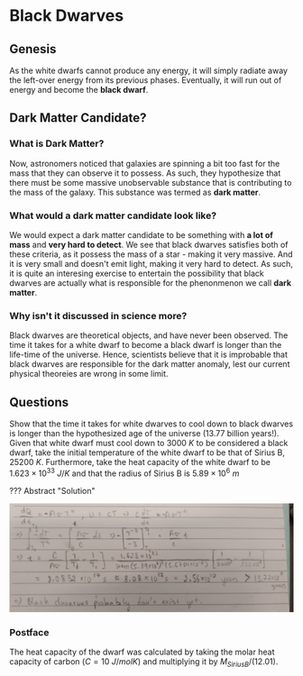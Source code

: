 # Black Dwarves

## Genesis
As the white dwarfs cannot produce any energy, it will simply radiate away the left-over energy from its previous phases. Eventually, it will run out of energy and become the **black dwarf**.

## Dark Matter Candidate?
### What is Dark Matter?
Now, astronomers noticed that galaxies are spinning a bit too fast for the mass that they can observe it to possess. As such, they hypothesize that there must be some massive unobservable substance that is contributing to the mass of the galaxy. This substance was termed as **dark matter**.

### What would a dark matter candidate look like?
We would expect a dark matter candidate to be something with **a lot of mass** and **very hard to detect**. We see that black dwarves satisfies both of these criteria, as it possess the mass of a star - making it very massive. And it is very small and doesn't emit light, making it very hard to detect.
As such, it is quite an interesing exercise to entertain the possibility that black dwarves are actually what is responsible for the phenonmenon we call **dark matter**.

### Why isn't it discussed in science more?
Black dwarves are theoretical objects, and have never been observed. The time it takes for a white dwarf to become a black dwarf is longer than the life-time of the universe. Hence, scientists believe that it is improbable that black dwarves are responsible for the dark matter anomaly, lest our current physical theoreies are wrong in some limit.

## Questions
Show that the time it takes for white dwarves to cool down to black dwarves is longer than the hypothesized age of the universe (13.77 billion years!). Given that white dwarf must cool down to $3000\ K$ to be considered a black dwarf, take the initial temperature of the white dwarf to be that of Sirius B, $25200\ K$. Furthermore, take the heat capacity of the white dwarf to be $1.623\times10^{33}\ J/K$ and that the radius of Sirius B is $5.89\times10^6\ m$

??? Abstract "Solution"
	<p align="center">
    	<img src="../../../assets/stars/jj.jpeg"></img>
	</p>
### Postface
The heat capacity of the dwarf was calculated by taking the molar heat capacity of carbon ($C = 10\ J/molK$) and multiplying it by $M_{Sirius B}/(12.01)$.


<!--
### Why isn't there a lot of literature on this topic?
Though it is an interesting thought, why isn't there more literature on this topic?<br>
Why did I only know about this until I started looking into black dwarves?<br>
My general incompetence can account for the latter question; however, for the former question, the common reason thrown around is that black dwarves is a theoretical object and that the expected life-time of the universe is less than the time expected for white dwarves to cool down to black dwarves.<br>
However, it is my firm belief that the actual reason is much more sinister than this. I believe that the reason why there isn't much literature into the black dwarf-dark matter theory is because the money hungry and smelly particle physicists are supressing the truth from getting out.<br>
Think about it, most of the funding that goes into particle physics and most of the rationale for hogging more government budget and building larger and larger colliders is the false promise of delivering a complete account for dark matter. So if people were to found out that "dark matter" is simply black dwarves, they won't receive any more funding. Thus, as they currently one of the most funded physics research domain, they wouldn't want this to happen as they would lose all their money.

## Problems
!!! Question "Is black dwarves a correct explanation to the "dark matter" phenonmenon?"
	<div>
	<button class='md-button quizNormal' id="q1_1" onClick="markQ1(0)">Yes</button>
	<button class='md-button quizNormal' id="q1_2" onClick="markQ1(1)">Yes</button>
	<hr>
	</div>

<script>
function markQ1(answer) {
	const wrong = document.getElementById("q1_1")
	const right = document.getElementById("q1_2")
	wrong.classList.add("quizCorrect")
	right.classList.add("quizCorrect")
}
</script>
-->
